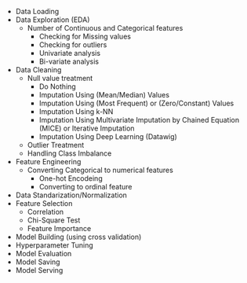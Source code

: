 - Data Loading
- Data Exploration (EDA)
  - Number of Continuous and Categorical features
	- Checking for Missing values
	- Checking for outliers
	- Univariate analysis
	- Bi-variate analysis
- Data Cleaning
	- Null value treatment
		- Do Nothing
		- Imputation Using (Mean/Median) Values
		- Imputation Using (Most Frequent) or (Zero/Constant) Values
		- Imputation Using k-NN
		- Imputation Using Multivariate Imputation by Chained Equation (MICE) or Iterative Imputation
		- Imputation Using Deep Learning (Datawig)
	- Outlier Treatment
	- Handling Class Imbalance
- Feature Engineering
	- Converting Categorical to numerical features
		- One-hot Encodeing
		- Converting to ordinal feature
- Data Standarization/Normalization
- Feature Selection
	- Correlation
	- Chi-Square Test
	- Feature Importance
- Model Building (using cross validation)
- Hyperparameter Tuning
- Model Evaluation
- Model Saving
- Model Serving
